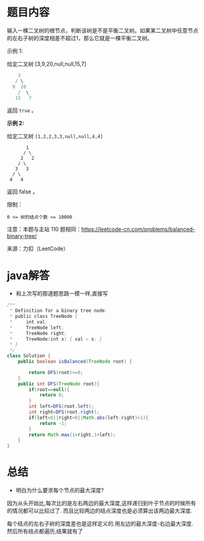 # 题目内容

输入一棵二叉树的根节点，判断该树是不是平衡二叉树。如果某二叉树中任意节点的左右子树的深度相差不超过1，那么它就是一棵平衡二叉树。

示例 1:

给定二叉树 [3,9,20,null,null,15,7]

```java
    3
   / \
  9  20
    /  \
   15   7
```



返回 `true` 。

 **示例 2:**

给定二叉树 `[1,2,2,3,3,null,null,4,4]`

```
       1
      / \
     2   2
    / \
   3   3
  / \
 4   4
```

返回 false 。

 

限制：

    0 <= 树的结点个数 <= 10000

注意：本题与主站 110 题相同：https://leetcode-cn.com/problems/balanced-binary-tree/

来源：力扣（LeetCode）

# java解答  

* 和上次写的那道题思路一模一样,直接写

```java
/**
 * Definition for a binary tree node.
 * public class TreeNode {
 *     int val;
 *     TreeNode left;
 *     TreeNode right;
 *     TreeNode(int x) { val = x; }
 * }
 */
class Solution {
    public boolean isBalanced(TreeNode root) {

        return DFS(root)>=0;
    }
    public int DFS(TreeNode root){
        if(root==null){
            return 0;
        }
        int left=DFS(root.left);
        int right=DFS(root.right);
        if(left<0||right<0||Math.abs(left-right)>1){
            return -1;
        }
        return Math.max(1+right,1+left);
    }
}
```

# 总结

* 明白为什么要求每个节点的最大深度?

因为从头开始比,每次比的是左右两边的最大深度,这样递归到叶子节点的时候所有的情况都可以比较过了. 而且比较两边的结点深度也是必须算出该两边最大深度.

每个结点的左右子树的深度差也是这样定义的.用左边的最大深度-右边最大深度.  然后所有结点都遍历,结果就有了